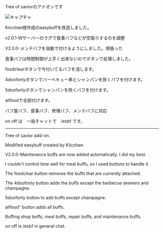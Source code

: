 Tree of saviorのアドオンです

![キャプチャ](https://user-images.githubusercontent.com/128560971/231441157-b6a3fd37-5467-4527-945f-eaf5aaf0119f.PNG)

Kiicchan様作成のeasybuffを改造しました。

v2.0.1-Wサーバーのラグで食事バフなどが空振りするのを調整

V2.0.0-メンテバフを自動で付けるようにしました。頑張った

食事バフは時間制御が上手く出来ないのでボタンで処理しました。

foodclearボタンで今付いてるバフを消します。

4doofonlyボタンでバーベキュー串とシャンパンを除くバフを付けます。

5doofonlyボタンでシャンパンを除くバフを付けます。

allfoodで全部付けます。

バフ屋バフ、食事バフ、修理バフ、メンテバフに対応

on off は　一般チャットで　/esbf です。

----

Tree of savior add-on.

Modified easybuff created by Kiicchan.

V2.0.0-Maintenance buffs are now added automatically. I did my best.

I couldn't control time well for meal buffs, so I used buttons to handle it.

The foodclear button removes the buffs that are currently attached.

The 4doofonly button adds the buffs except the barbecue skewers and champagne.

5doofonly button to add buffs except champagne.

allfood" button adds all buffs.

Buffing shop buffs, meal buffs, repair buffs, and maintenance buffs.

on off is /esbf in general chat.
